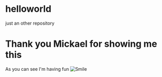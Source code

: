 # helloworld
just an other repository
# Thank you Mickael for showing me this
As you can see I'm having fun
![Smile](https://images-eu.ssl-images-amazon.com/images/I/715vwvP5ZEL.png)
